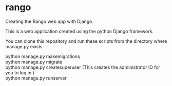 # rango
Creating the Rango web app with Django

This is a web application created using the python Django framework. 

You can clone this repository and run these scripts from the directory where manage.py exists. <br />

python manage.py makemigrations <br />
python manage.py migrate <br />
python manage.py createsuperuser (This creates the administrator ID for you to log in.) <br />
python manage.py runserver <br />
